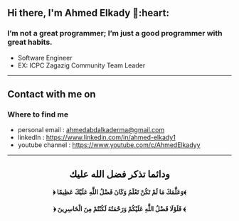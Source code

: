 <h2> Hi there, I'm Ahmed Elkady 👋:heart: </h2>
<h3> I’m not a great programmer; I’m just a good programmer with great habits. </h3>
 
- Software Engineer
- EX: ICPC Zagazig Community Team Leader
<hr>

<h2> Contact with me on </h2>

<h3>Where to find me</h3>

- personal email : ahmedabdalkaderma@gmail.com
- linkedIn : https://www.linkedin.com/in/ahmed-elkady1
- youtube channel : https://www.youtube.com/c/AhmedElkadyy 
<hr>
<div align="center">

## **ودائما تذكر فضل الله عليك**

#### **﴿ وَعَلَّمَكَ مَا لَمْ تَكُنْ تَعْلَمُ وَكَانَ فَضْلُ اللَّهِ عَلَيْكَ عَظِيمًا﴾** 

#### **﴿ فَلَوْلَا فَضْلُ اللَّهِ عَلَيْكُمْ وَرَحْمَتُهُ لَكُنْتُمْ مِنَ الْخَاسِرِينَ ﴾** 

</div>
